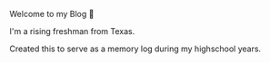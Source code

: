 Welcome to my Blog 👋

I'm a rising freshman from Texas.

Created this to serve as a memory log during my highschool years.
